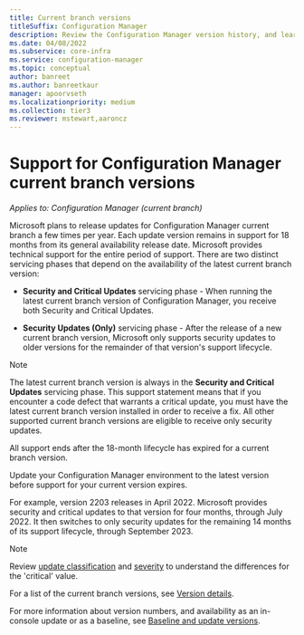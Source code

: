 ```yaml
---
title: Current branch versions
titleSuffix: Configuration Manager
description: Review the Configuration Manager version history, and learn about the phases of service offered.
ms.date: 04/08/2022
ms.subservice: core-infra
ms.service: configuration-manager
ms.topic: conceptual
author: banreet
ms.author: banreetkaur
manager: apoorvseth
ms.localizationpriority: medium
ms.collection: tier3
ms.reviewer: mstewart,aaroncz 
---
```


# Support for Configuration Manager current branch versions

*Applies to: Configuration Manager (current branch)*

Microsoft plans to release updates for Configuration Manager current branch a few times per year. Each update version remains in support for 18 months from its general availability release date. Microsoft provides technical support for the entire period of support. There are two distinct servicing phases that depend on the availability of the latest current branch version:

- **Security and Critical Updates** servicing phase - When running the latest current branch version of Configuration Manager, you receive both Security and Critical Updates.

- **Security Updates (Only)** servicing phase - After the release of a new current branch version, Microsoft only supports security updates to older versions for the remainder of that version's support lifecycle.

> [!NOTE]
> The latest current branch version is always in the **Security and Critical Updates** servicing phase. This support statement means that if you encounter a code defect that warrants a critical update, you must have the latest current branch version installed in order to receive a fix. All other supported current branch versions are eligible to receive only security updates.
>
> All support ends after the 18-month lifecycle has expired for a current branch version.
>
> Update your Configuration Manager environment to the latest version before support for your current version expires.

For example, version 2203 releases in April 2022. Microsoft provides security and critical updates to that version for four months, through July 2022. It then switches to only security updates for the remaining 14 months of its support lifecycle, through September 2023.

> [!NOTE]
> Review [update classification](/mem/configmgr/sum/get-started/configure-classifications-and-products#to-configure-classifications-and-products-to-synchronize) and [severity](/troubleshoot/windows-client/installing-updates-features-roles/standard-terminology-software-updates#security-update) to understand the differences for the 'critical' value.

For a list of the current branch versions, see [Version details](updates.md#version-details).

For more information about version numbers, and availability as an in-console update or as a baseline, see [Baseline and update versions](updates.md#bkmk_Baselines).
